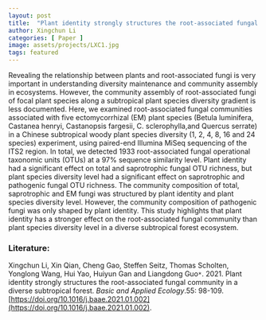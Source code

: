 ```yaml
---
layout: post
title:  "Plant identity strongly structures the root-associated fungal community in a diverse subtropical forest"
author: Xingchun Li
categories: [ Paper ]
image: assets/projects/LXC1.jpg
tags: featured
---
```


Revealing the relationship between plants and root-associated fungi is very important in understanding diversity maintenance and community assembly in ecosystems. However, the community assembly of root-associated fungi of focal plant species along a subtropical plant species diversity gradient is less documented. Here, we examined root-associated fungal communities associated with five ectomycorrhizal (EM) plant species (Betula luminifera, Castanea henryi, Castanopsis fargesii, C. sclerophylla,and Quercus serrate) in a Chinese subtropical woody plant species diversity (1, 2, 4, 8, 16 and 24 species) experiment, using paired-end Illumina MiSeq sequencing of the ITS2 region. In total, we detected 1933 root-associated fungal operational taxonomic units (OTUs) at a 97% sequence similarity level. Plant identity had a significant effect on total and saprotrophic fungal OTU richness, but plant species diversity level had a significant effect on saprotrophic and pathogenic fungal OTU richness. The community composition of total, saprotrophic and EM fungi was structured by plant identity and plant species diversity level. However, the community composition of pathogenic fungi was only shaped by plant identity. This study highlights that plant identity has a stronger effect on the root-associated fungal community than plant species diversity level in a diverse subtropical forest ecosystem.

### Literature:
Xingchun Li, Xin Qian, Cheng Gao, Steffen Seitz, Thomas Scholten, Yonglong Wang, Hui Yao, Huiyun Gan and Liangdong Guo<code>&ast;</code>. 2021. Plant identity strongly structures the root-associated fungal community in a diverse subtropical forest. *Basic and Applied Ecology*.55: 98-109. [https://doi.org/10.1016/j.baae.2021.01.002](https://doi.org/10.1016/j.baae.2021.01.002).
